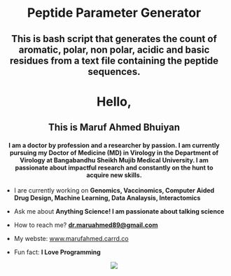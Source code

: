 <h1 align="center"> Peptide Parameter Generator </h1>
<h2 align="center"> This is bash script that generates the count of aromatic,  polar, non polar, acidic and basic residues from a text file containing the peptide sequences.</h2>

<h1 align="center"> Hello, </h1>
<h2 align="center"> This is Maruf Ahmed Bhuiyan </h2>
<h4 align="center"> I am a doctor by profession and a researcher by passion. I am currently pursuing my Doctor of Medicine (MD) in Virology in the Department of Virology at Bangabandhu Sheikh Mujib Medical University. I am passionate about impactful research and constantly on the hunt to acquire new skills. </h4>

- I are currently working on **Genomics, Vaccinomics, Computer Aided Drug Design, Machine Learning, Data Analaysis, Interactomics**

- Ask me about **Anything Science! I am passionate about talking science**

- How to reach me? **dr.maruahmed89@gmail.com**

- My webste: www.marufahmed.carrd.co

- Fun fact: **I Love Programming**

<p align="center">
  <a href="https://opensource.org/licenses/MIT">
    <img src="https://img.shields.io/badge/License-MIT-blue.svg"
  </a>
</p>

<h1 
